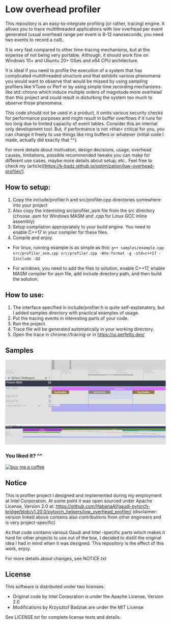 # Low overhead profiler

This repository is an easy-to-integrate profiling (or rather, tracing) engine. It allows you to trace multithreaded applications with low overhead per event generated (usual overhead range per event is 8-12 nanoseconds, you need two events to record a call).

It is very fast compared to other time-tracing mechanisms, but at the expense of not being very portable. Although, it should work fine on Windows 10+ and Ubuntu 20+ OSes and x64 CPU architecture.

It is ideal if you need to profile the execution of a system that has complicated multithreaded structure and that exhibits various phenomena you would want to observe that would be missed by using sampling profilers like VTune or Perf or by using simple time recording mechanisms like std::chrono which induce multiple orders of magnitude more overhead than this project and could result in disturbing the system too much to observe those phenomena.

This code should not be used in a product, it omits various security checks for performance purposes and might result in buffer overflows if it runs for too long due to limited capacity of event tables. Consider this an internal only development tool. But, if performance is not >that< critical for you, you can change it freely to use things like ring buffers or whatever (initial code I made, actually did exactly that ^^).

For more details about motivation, design decisions, usage, overhead causes, limitations, possible recommended tweaks you can make for different use cases, maybe more details about setup, etc.. Feel free to check my (article)[https://k-badz.github.io/optimization/low-overhead-profiler/].

## How to setup:

1. Copy the include/profiler.h and src/profiler.cpp directories somewhere into your project
2. Also copy the interesting src/profiler_asm file from the src directory (choose .asm for Windows MASM and .cpp for Linux GCC inline assembly)
3. Setup compilation appropriately to your build engine. You need to enable C++17 in your compiler for these files.
4. Compile and enjoy.

* For linux, running example is as simple as this:
`g++ samples/example.cpp src/profiler_asm.cpp src/profiler.cpp -Wno-format -g -std=c++17 -Iinclude -O2`

* For windows, you need to add the files to solution, enable C++17, enable MASM compiler for asm file, add include directory path, and then build the solution.

## How to use:

1. The interface specified in include/profiler.h is quite self-explanatory, but I added samples directory with practical examples of usage.
2. Put the tracing events in interesting parts of your code.
3. Run the project.
4. Trace file will be generated automatically in your working directory.
5. Open the trace in chrome://tracing or in https://ui.perfetto.dev/

## Samples
![alt text](img/1.jpg)
![alt text](img/2.jpg)

### You liked it? ^^
[![buy me a coffee](https://www.buymeacoffee.com/assets/img/custom_images/yellow_img.png)](https://buymeacoffee.com/kbaggio)

## Notice

This is profiler project I designed and implemented during my employment at Intel Corporation. 
At some point it was open sourced under Apache License, Version 2.0 at:
https://github.com/HabanaAI/gaudi-pytorch-bridge/blob/v1.20.0/pytorch_helpers/low_overhead_profiler/
(disclaimer: version linked above contains also contributions from other engineers and is very project-specific)

As that code contains various Gaudi and Intel -specific parts which makes it hard for other projects to use out of the box, I decided to distill the original idea I had in mind when it was designed.
This repository is the effect of this work, enjoy.

For more details about changes, see NOTICE.txt

## License

This software is distributed under two licenses:
- Original code by Intel Corporation is under the Apache License, Version 2.0
- Modifications by Krzysztof Badziak are under the MIT License

See LICENSE.txt for complete license texts and details.